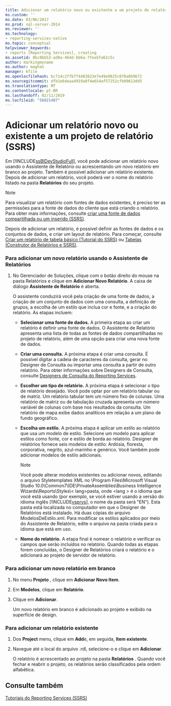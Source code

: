 ```yaml
---
title: Adicionar um relatório novo ou existente a um projeto de relatório (SSRS) | Microsoft Docs
ms.custom: ''
ms.date: 03/06/2017
ms.prod: sql-server-2014
ms.reviewer: ''
ms.technology:
- reporting-services-native
ms.topic: conceptual
helpviewer_keywords:
- reports [Reporting Services], creating
ms.assetid: 8bc0bb53-ad8a-464d-bb6a-7fea5fa62c5c
author: markingmyname
ms.author: maghan
manager: kfile
ms.openlocfilehash: bc714c2ffb7f4483823e7e49e9825c070a0b9672
ms.sourcegitcommit: dfb1e6deaa4919a0f4e654af57252cfb09613dd5
ms.translationtype: MT
ms.contentlocale: pt-BR
ms.lasthandoff: 02/11/2019
ms.locfileid: "56021407"
---
```

# <a name="add-a-new-or-existing-report-to-a-report-project-ssrs"></a>Adicionar um relatório novo ou existente a um projeto de relatório (SSRS)
  Em [!INCLUDE[ssBIDevStudioFull](../../includes/ssbidevstudiofull-md.md)], você pode adicionar um relatório novo usando o Assistente de Relatório ou acrescentando um novo relatório em branco ao projeto. Também é possível adicionar um relatório existente. Depois de adicionar um relatório, você poderá ver o nome do relatório listado na pasta **Relatórios** do seu projeto.  
  
> [!NOTE]  
>  Para visualizar um relatório com fontes de dados existentes, é preciso ter as permissões para a fonte de dados do cliente que está criando o relatório. Para obter mais informações, consulte [criar uma fonte de dados compartilhada ou um inserido &#40;SSRS&#41;](../create-an-embedded-or-shared-data-source-ssrs.md).  
  
 Depois de adicionar um relatório, é possível definir as fontes de dados e os conjuntos de dados, e criar um layout de relatório. Para começar, consulte [Criar um relatório de tabela básico &#40;Tutorial do SSRS&#41;](../create-a-basic-table-report-ssrs-tutorial.md) ou [Tabelas &#40;Construtor de Relatórios e SSRS&#41;](../report-design/tables-report-builder-and-ssrs.md).  
  
### <a name="to-add-a-new-report-using-the-report-wizard"></a>Para adicionar um novo relatório usando o Assistente de Relatórios  
  
1.  No Gerenciador de Soluções, clique com o botão direito do mouse na pasta Relatórios e clique em **Adicionar Novo Relatório**. A caixa de diálogo **Assistente de Relatório** é aberta.  
  
     O assistente conduzirá você pela criação de uma fonte de dados, a criação de um conjunto de dados com uma consulta, a definição de grupos, a escolha de um estilo que inclua cor e fonte, e a criação do relatório. As etapas incluem:  
  
    -   **Selecionar uma fonte de dados.** A primeira etapa ao criar um relatório é definir uma fonte de dados. O Assistente de Relatório apresenta uma lista de todas as fontes de dados compartilhadas no projeto de relatório, além de uma opção para criar uma nova fonte de dados.  
  
    -   **Criar uma consulta.** A próxima etapa é criar uma consulta. É possível digitar a cadeia de caracteres da consulta, gerar no Designer de Consulta ou importar uma consulta a partir de outro relatório. Para obter informações sobre Designers de Consulta, consulte [Designers de Consulta do Reporting Services](../reporting-services-query-designers.md).  
  
    -   **Escolher um tipo de relatório.** A próxima etapa é selecionar o tipo de relatório desejado. Você pode optar por um relatório tabular ou de matriz. Um relatório tabular tem um número fixo de colunas. Uma relatório de matriz ou de tabulação cruzada apresenta um número variável de colunas com base nos resultados da consulta. Um relatório de mapa exibe dados analíticos em relação a um plano de fundo geográfico.  
  
    -   **Escolha um estilo.** A próxima etapa é aplicar um estilo ao relatório que usa um modelo de estilo. Selecione um modelo para aplicar estilos como fonte, cor e estilo de borda ao relatório. Designer de relatórios fornece seis modelos de estilo: Ardósia, floresta, corporativa, negrito, azul-marinho e genérico. Você também pode adicionar modelos de estilo adicionais.  
  
        > [!NOTE]  
        >  Você pode alterar modelos existentes ou adicionar novos, editando o arquivo Styletemplates XML no \Program Files\Microsoft Visual Studio 10.0\Common7\IDE\PrivateAssemblies\Business Intelligence Wizards\Reports\Styles\\< lang\>pasta, onde \<lang > é o idioma que você está usando (por exemplo, se você estiver usando a versão do idioma inglês [!INCLUDE[vsprvs](../../includes/vsprvs-md.md)], o nome da pasta será "EN"). Esta pasta está localizada no computador em que o Designer de Relatórios está instalado. Há duas cópias do arquivo ModelosDeEstilo.xml. Para modificar os estilos aplicados por meio do Assistente de Relatório, edite o arquivo na pasta criada para o idioma que está em uso.  
  
    -   **Nome do relatório.**  A etapa final é nomear o relatório e verificar os campos que serão incluídos no relatório. Quando todas as etapas forem concluídas, o Designer de Relatórios criará o relatório e o adicionará ao projeto de servidor de relatório.  
  
### <a name="to-add-a-new-blank-report"></a>Para adicionar um novo relatório em branco  
  
1.  No menu **Projeto** , clique em **Adicionar Novo Item**.  
  
2.  Em **Modelos**, clique em **Relatório**.  
  
3.  Clique em **Adicionar**.  
  
     Um novo relatório em branco é adicionado ao projeto e exibido na superfície de design.  
  
### <a name="to-add-an-existing-report"></a>Para adicionar um relatório existente  
  
1.  Dos **Project** menu, clique em **Add**e, em seguida, **Item existente**.  
  
2.  Navegue até o local do arquivo .rdl, selecione-o e clique em **Adicionar**.  
  
     O relatório é acrescentado ao projeto na pasta **Relatórios** . Quando você fechar e reabrir o projeto, os relatórios serão classificados pela ordem alfabética.  
  
## <a name="see-also"></a>Consulte também  
 [Tutoriais do Reporting Services &#40;SSRS&#41;](../reporting-services-tutorials-ssrs.md)  
  
  
